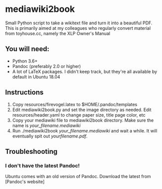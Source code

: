 # mediawiki2book

Small Python script to take a wikitext file and turn it into a beautiful PDF. This is primarily aimed at my colleagues who regularly convert material from toyhouse.cc, namely the XLP Owner's Manual

## You will need:

* Python 3.6+
* Pandoc (preferably 2.0 or higher)
* A lot of LaTeX packages. I didn't keep track, but they're all available by default in Ubuntu 18.04

## Instructions

1. Copy resources/firevogel.latex to $HOME/.pandoc/templates
2. Edit mediawiki2book.py and set the image directory as needed. Edit resources/header.yaml to change paper size, title page color, etc
3. Copy your mediawiki file to mediawiki2book directory. Make sure the name is *your_filename.mediawiki*
4. Run ./mediawiki2book *your_filename.mediawiki* and wait a while. It will eventually spit out *yourfilename.pdf*.

## Troubleshooting

### I don't have the latest Pandoc!

Ubuntu comes with an old version of Pandoc. Download the latest from [Pandoc's website]
